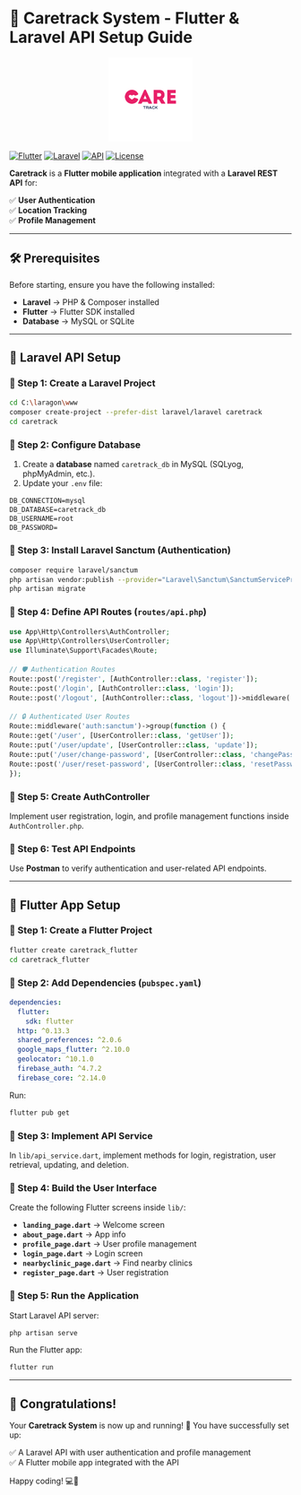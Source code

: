 # 📱 Caretrack System - Flutter & Laravel API Setup Guide

<p align="center">
  <img src="caretrack_flutter/assets/icons/iconapps.png" alt="Caretrack Logo" width="150">
</p>

[![Flutter](https://img.shields.io/badge/Flutter-3.6-blue?logo=flutter)](https://flutter.dev) [![Laravel](https://img.shields.io/badge/Laravel-10-red?logo=laravel)](https://laravel.com) [![API](https://img.shields.io/badge/API-RESTful-blue)](https://developer.mozilla.org/en-US/docs/Glossary/REST) [![License](https://img.shields.io/badge/License-MIT-yellow)](LICENSE)

**Caretrack** is a **Flutter mobile application** integrated with a **Laravel REST API** for:

✅ **User Authentication**  
✅ **Location Tracking**  
✅ **Profile Management**  

---

## 🛠️ Prerequisites
Before starting, ensure you have the following installed:

- **Laravel** → PHP & Composer installed
- **Flutter** → Flutter SDK installed
- **Database** → MySQL or SQLite

---

## 🚀 Laravel API Setup

### 📌 Step 1: Create a Laravel Project
```sh
cd C:\laragon\www
composer create-project --prefer-dist laravel/laravel caretrack
cd caretrack
```

### 📌 Step 2: Configure Database
1. Create a **database** named `caretrack_db` in MySQL (SQLyog, phpMyAdmin, etc.).
2. Update your `.env` file:
```env
DB_CONNECTION=mysql
DB_DATABASE=caretrack_db
DB_USERNAME=root
DB_PASSWORD=
```

### 📌 Step 3: Install Laravel Sanctum (Authentication)
```sh
composer require laravel/sanctum
php artisan vendor:publish --provider="Laravel\Sanctum\SanctumServiceProvider"
php artisan migrate
```

### 📌 Step 4: Define API Routes (`routes/api.php`)
```php
use App\Http\Controllers\AuthController;
use App\Http\Controllers\UserController;
use Illuminate\Support\Facades\Route;

// 🛡️ Authentication Routes
Route::post('/register', [AuthController::class, 'register']);
Route::post('/login', [AuthController::class, 'login']);
Route::post('/logout', [AuthController::class, 'logout'])->middleware('auth:sanctum');

// 🔒 Authenticated User Routes
Route::middleware('auth:sanctum')->group(function () {
Route::get('/user', [UserController::class, 'getUser']);
Route::put('/user/update', [UserController::class, 'update']);
Route::put('/user/change-password', [UserController::class, 'changePassword']);
Route::post('/user/reset-password', [UserController::class, 'resetPassword']);
});
```

### 📌 Step 5: Create AuthController
Implement user registration, login, and profile management functions inside `AuthController.php`.

### 📌 Step 6: Test API Endpoints
Use **Postman** to verify authentication and user-related API endpoints.

---

## 📱 Flutter App Setup

### 📌 Step 1: Create a Flutter Project
```sh
flutter create caretrack_flutter
cd caretrack_flutter
```

### 📌 Step 2: Add Dependencies (`pubspec.yaml`)
```yaml
dependencies:
  flutter:
    sdk: flutter
  http: ^0.13.3
  shared_preferences: ^2.0.6
  google_maps_flutter: ^2.10.0
  geolocator: ^10.1.0
  firebase_auth: ^4.7.2
  firebase_core: ^2.14.0
```
Run:
```sh
flutter pub get
```

### 📌 Step 3: Implement API Service

In `lib/api_service.dart`, implement methods for login, registration, user retrieval, updating, and deletion.

### 📌 Step 4: Build the User Interface
Create the following Flutter screens inside `lib/`:
- **`landing_page.dart`** → Welcome screen
- **`about_page.dart`** → App info
- **`profile_page.dart`** → User profile management
- **`login_page.dart`** → Login screen
- **`nearbyclinic_page.dart`** → Find nearby clinics
- **`register_page.dart`** → User registration

### 📌 Step 5: Run the Application
Start Laravel API server:
```sh
php artisan serve
```
Run the Flutter app:
```sh
flutter run
```

---

## 🎉 Congratulations!
Your **Caretrack System** is now up and running! 🚀 You have successfully set up:

✅ A Laravel API with user authentication and profile management  
✅ A Flutter mobile app integrated with the API  

Happy coding! 💻🚀

